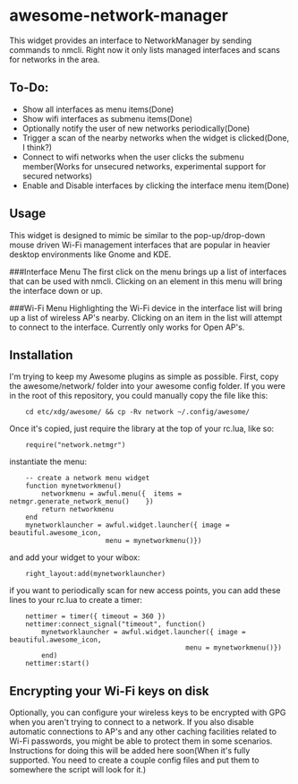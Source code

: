 awesome-network-manager
==========================

This widget provides an interface to NetworkManager by sending commands to
nmcli. Right now it only lists managed interfaces and scans for networks in
the area.

To-Do:
------
   * Show all interfaces as menu items(Done)
   * Show wifi interfaces as submenu items(Done)
   * Optionally notify the user of new networks periodically(Done)
   * Trigger a scan of the nearby networks when the widget is clicked(Done, I think?)
   * Connect to wifi networks when the user clicks the submenu member(Works for unsecured networks, experimental support for secured networks)
   * Enable and Disable interfaces by clicking the interface menu item(Done)

Usage
-----

This widget is designed to mimic be similar to the pop-up/drop-down mouse driven
Wi-Fi management interfaces that are popular in heavier desktop environments
like Gnome and KDE.

###Interface Menu
The first click on the menu brings up a list of interfaces that can be used with
nmcli. Clicking on an element in this menu will bring the interface down or up.

###Wi-Fi Menu
Highlighting the Wi-Fi device in the interface list will bring up a list of
wireless AP's nearby. Clicking on an item in the list will attempt to connect to
the interface. Currently only works for Open AP's.

Installation
------------

I'm trying to keep my Awesome plugins as simple as possible. First, copy the 
awesome/network/ folder into your awesome config folder. If you were in the
root of this repository, you could manually copy the file like this:  

        cd etc/xdg/awesome/ && cp -Rv network ~/.config/awesome/

Once it's copied, just require the library at the top of your rc.lua, like so:  

        require("network.netmgr")

instantiate the menu:  

        -- create a network menu widget
        function mynetworkmenu()
            networkmenu = awful.menu({	items = netmgr.generate_network_menu()	  })
            return networkmenu
        end
        mynetworklauncher = awful.widget.launcher({ image = beautiful.awesome_icon,
                            menu = mynetworkmenu()})

and add your widget to your wibox:  

        right_layout:add(mynetworklauncher)

if you want to periodically scan for new access points, you can add these lines
to your rc.lua to create a timer:  

        nettimer = timer({ timeout = 360 })
        nettimer:connect_signal("timeout", function()
            mynetworklauncher = awful.widget.launcher({ image = beautiful.awesome_icon,
                                                menu = mynetworkmenu()})
            end)
        nettimer:start()

Encrypting your Wi-Fi keys on disk
----------------------------------
Optionally, you can configure your wireless keys to be encrypted with GPG when
you aren't trying to connect to a network. If you also disable automatic
connections to AP's and any other caching facilities related to Wi-Fi passwords,
you might be able to protect them in some scenarios. Instructions for doing this
will be added here soon(When it's fully supported. You need to create a couple
config files and put them to somewhere the script will look for it.)

